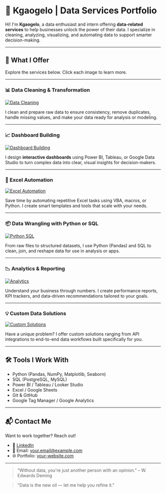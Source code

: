 # 👋 Kgaogelo | Data Services Portfolio

Hi! I'm **Kgaogelo**, a data enthusiast and intern offering **data-related services** to help businesses unlock the power of their data. I specialize in cleaning, analyzing, visualizing, and automating data to support smarter decision-making.

---

## 💼 What I Offer

Explore the services below. Click each image to learn more.

---

### 📊 Data Cleaning & Transformation

[![Data Cleaning](https://your-image-url.com/data-cleaning.jpg)](https://your-link-here.com/data-cleaning)

I clean and prepare raw data to ensure consistency, remove duplicates, handle missing values, and make your data ready for analysis or modeling.

---

### 📈 Dashboard Building

[![Dashboard Building](https://your-image-url.com/dashboard.jpg)](https://your-link-here.com/dashboard)

I design **interactive dashboards** using Power BI, Tableau, or Google Data Studio to turn complex data into clear, visual insights for decision-makers.

---

### 📁 Excel Automation

[![Excel Automation](https://your-image-url.com/excel.jpg)](https://your-link-here.com/excel-automation)

Save time by automating repetitive Excel tasks using VBA, macros, or Python. I create smart templates and tools that scale with your needs.

---

### 📦 Data Wrangling with Python or SQL

[![Python SQL](https://your-image-url.com/python-sql.jpg)](https://your-link-here.com/data-wrangling)

From raw files to structured datasets, I use Python (Pandas) and SQL to clean, join, and reshape data for use in analysis or apps.

---

### 📉 Analytics & Reporting

[![Analytics](https://your-image-url.com/analytics.jpg)](https://your-link-here.com/analytics)

Understand your business through numbers. I create performance reports, KPI trackers, and data-driven recommendations tailored to your goals.

---

### 💡 Custom Data Solutions

[![Custom Solutions](https://your-image-url.com/custom.jpg)](https://your-link-here.com/custom-solutions)

Have a unique problem? I offer custom solutions ranging from API integrations to end-to-end data workflows built specifically for you.

---

## 🛠️ Tools I Work With

- Python (Pandas, NumPy, Matplotlib, Seaborn)
- SQL (PostgreSQL, MySQL)
- Power BI / Tableau / Looker Studio
- Excel / Google Sheets
- Git & GitHub
- Google Tag Manager / Google Analytics

---

## 📬 Contact Me

Want to work together? Reach out!

- 💼 [LinkedIn](https://linkedin.com/in/your-profile)
- 📧 Email: your.email@example.com
- 🌐 Portfolio: [your-website.com](https://your-website.com)

---

> “Without data, you're just another person with an opinion.” – W. Edwards Deming



> "Data is the new oil — let me help you refine it."

